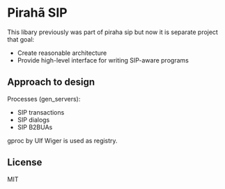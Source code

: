 
# Pirahã SIP

This libary previously was part of piraha sip but now it is separate
project that goal:
* Create reasonable architecture
* Provide high-level interface for writing SIP-aware programs

## Approach to design

Processes (gen_servers):
* SIP transactions
* SIP dialogs
* SIP B2BUAs

gproc by Ulf Wiger is used as registry.

## License

MIT

